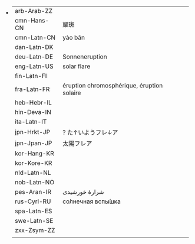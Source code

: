- | | | |
  |-|-|-|
  | arb-Arab-ZZ |  |  |
  | cmn-Hans-CN | 耀斑 |  |
  | cmn-Latn-CN | yào bān |  |
  | dan-Latn-DK |  |  |
  | deu-Latn-DE | Sonneneruption |  |
  | eng-Latn-US | solar flare |  |
  | fin-Latn-FI |  |  |
  | fra-Latn-FR | éruption chromosphérique, éruption solaire |  |
  | heb-Hebr-IL |  |  |
  | hin-Deva-IN |  |  |
  | ita-Latn-IT |  |  |
  | jpn-Hrkt-JP | ? た↑いようフレ↓ア |  |
  | jpn-Jpan-JP | 太陽フレア |  |
  | kor-Hang-KR |  |  |
  | kor-Kore-KR |  |  |
  | nld-Latn-NL |  |  |
  | nob-Latn-NO |  |  |
  | pes-Aran-IR | شرارهٔ خورشیدی |  |
  | rus-Cyrl-RU | со́лнечная вспы́шка |  |
  | spa-Latn-ES |  |  |
  | swe-Latn-SE |  |  |
  | zxx-Zsym-ZZ |  |  |
  |  |  |  |